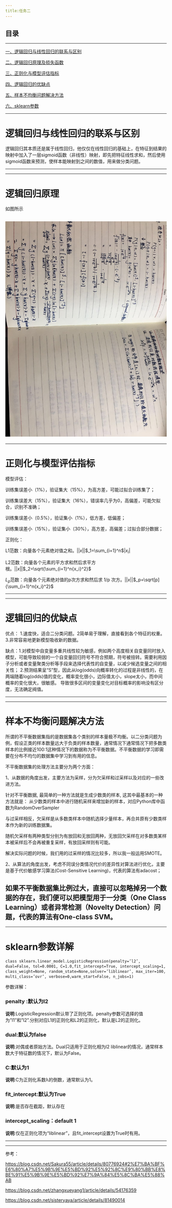 ```yaml
---
title:任务二
---
```


## 目录
------------------------------------------------
[一、逻辑回归与线性回归的联系与区别](#逻辑回归与线性回归的联系与区别)

[二、逻辑回归原理及损失函数](#逻辑回归原理)

[三、正则化与模型评估指标](#正则化与模型评估指标)

[四、逻辑回归的优缺点](#逻辑回归的优缺点)

[五、样本不均衡问题解决方法](#样本不均衡问题解决方法)

[六、sklearn参数](#sklearn参数)

-------------------------------------------------
# 逻辑回归与线性回归的联系与区别

逻辑回归其本质还是属于线性回归，他仅仅在线性回归的基础上，在特征到结果的映射中加入了一层sigmoid函数（非线性）映射，即先把特征线性求和，然后使用sigmoid函数来预测，使样本能映射到之间的数值，用来做分类问题。




------------------------------------------------
------------------------------------------------
# 逻辑回归原理

如图所示

![逻辑回归](./_img/逻辑回归.jpg)
------------------------------------------------
------------------------------------------------
# 正则化与模型评估指标

模型评估：

训练集误差小（1%），验证集大（15%），为高方差，可能过拟合训练集了；

训练集误差大（15%），验证集大（16%），错误率几乎为0，高偏差，可能欠拟合，识别不准确；

训练集误差小（0.5%），验证集小（1%），低方差，低偏差；

训练集误差小（15%），验证集小（30%），高方差，高偏差；过拟合部分数据；


正则化：

L1范数：向量各个元素绝对值之和。||$x$||$_1=\sum_{i=1}^n$|$x_i$|

L2范数：向量各个元素的平方求和然后求平方根。||$x$||$_2=\sqrt{\sum_{i=1}^n{x_i}^2}$

$L_p$范数：向量各个元素绝对值的p次方求和然后求 1/p 次方。||$x$||$_p=\sqrt[p]{\sum_{i=1}^n{x_i}^2}$

------------------------------------------------
------------------------------------------------
# 逻辑回归的优缺点

优点： 1.速度快，适合二分类问题。2简单易于理解，直接看到各个特征的权重。3.非常容易地更新模型吸收新的数据。

缺点：1.对模型中自变量多重共线性较为敏感，例如两个高度相关自变量同时放入模型，可能导致较弱的一个自变量回归符号不符合预期，符号被扭转。​需要利用因子分析或者变量聚类分析等手段来选择代表性的自变量，以减少候选变量之间的相关性；
2.预测结果呈“S”型，因此从log(odds)向概率转化的过程是非线性的，在两端随着​log(odds)值的变化，概率变化很小，边际值太小，slope太小，而中间概率的变化很大，很敏感。 导致很多区间的变量变化对目标概率的影响没有区分度，无法确定阀值。

------------------------------------------------
------------------------------------------------
# 样本不均衡问题解决方法

所谓的不平衡数据集指的是数据集各个类别的样本量极不均衡。以二分类问题为例，假设正类的样本数量远大于负类的样本数量，通常情况下通常情况下把多数类样本的比例接近100:1这种情况下的数据称为不平衡数据。不平衡数据的学习即需要在分布不均匀的数据集中学习到有用的信息。

不平衡数据集的处理方法主要分为两个方面：

1、从数据的角度出发，主要方法为采样，分为欠采样和过采样以及对应的一些改进方法。

针对不平衡数据, 最简单的一种方法就是生成少数类的样本, 这其中最基本的一种方法就是： 从少数类的样本中进行随机采样来增加新的样本，对应Python库中函数为RandomOverSampler

与过采样相反，欠采样是从多数类样本中随机选择少量样本，再合并原有少数类样本作为新的训练数据集。

随机欠采样有两种类型分别为有放回和无放回两种，无放回欠采样在对多数类某样本被采样后不会再被重复采样，有放回采样则有可能。

解决实际问题的时候，我们用的过采样的情况比较多，所以我一般运用SMOTE。

2、从算法的角度出发，考虑不同误分类情况代价的差异性对算法进行优化，主要是基于代价敏感学习算法(Cost-Sensitive Learning)，代表的算法有adacost；

如果不平衡数据集比例过大，直接可以忽略掉另一个数据的存在，我们便可以把模型用于一分类（One Class Learning）或者异常检测（Novelty Detection）问题，代表的算法有One-class SVM。
------------------------------------------------
------------------------------------------------
# sklearn参数详解


    class sklearn.linear_model.LogisticRegression(penalty=’l2’, dual=False, tol=0.0001, C=1.0,fit_intercept=True, intercept_scaling=1, class_weight=None, random_state=None,solver=’liblinear’, max_iter=100, multi_class=’ovr’, verbose=0,warm_start=False, n_jobs=1)
参数详解：

### penalty :默认为l2

**说明**:LogisticRegression默认带了正则化项。penalty参数可选择的值为”l1”和”l2”.分别对应L1的正则化和L2的正则化，默认是L2的正则化。

### dual:默认为false

**说明**:对偶或者原始方法。Dual只适用于正则化相为l2 liblinear的情况，通常样本数大于特征数的情况下，默认为False。

### C:默认为1

**说明**:C为正则化系数λ的倒数，通常默认为1。

### fit_intercept:默认为True

**说明**:是否存在截距，默认存在

### intercept_scaling：default 1

**说明**:仅在正则化项为“liblinear”，且fit_intercept设置为True时有用。


------------------------------------------------
------------------------------------------------

参考：

https://blog.csdn.net/Sakura55/article/details/80776924#2%E7%BA%BF%E6%80%A7%E5%9B%9E%E5%BD%92%E5%92%8C%E9%80%BB%E8%BE%91%E5%9B%9E%E5%BD%92%E7%9A%84%E5%8C%BA%E5%88%AB

https://blog.csdn.net/zhangxueyang1/article/details/54176359

https://blog.csdn.net/sisteryaya/article/details/81490014 